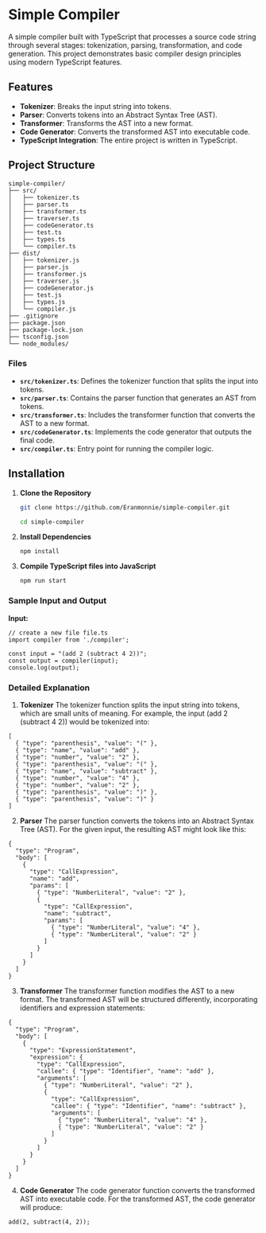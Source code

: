 
# Simple Compiler

A simple compiler built with TypeScript that processes a source code string through several stages: tokenization, parsing, transformation, and code generation. This project demonstrates basic compiler design principles using modern TypeScript features.

## Features

- **Tokenizer**: Breaks the input string into tokens.
- **Parser**: Converts tokens into an Abstract Syntax Tree (AST).
- **Transformer**: Transforms the AST into a new format.
- **Code Generator**: Converts the transformed AST into executable code.
- **TypeScript Integration**: The entire project is written in TypeScript.

## Project Structure
```
simple-compiler/
├── src/
│   ├── tokenizer.ts
│   ├── parser.ts
│   ├── transformer.ts
│   ├── traverser.ts
│   ├── codeGenerator.ts
│   ├── test.ts
│   ├── types.ts
│   └── compiler.ts
├── dist/
│   ├── tokenizer.js
│   ├── parser.js
│   ├── transformer.js
│   ├── traverser.js
│   ├── codeGenerator.js
│   ├── test.js
│   ├── types.js
│   └── compiler.js
├── .gitignore
├── package.json
├── package-lock.json
├── tsconfig.json
└── node_modules/

```


### Files

- **`src/tokenizer.ts`**: Defines the tokenizer function that splits the input into tokens.
- **`src/parser.ts`**: Contains the parser function that generates an AST from tokens.
- **`src/transformer.ts`**: Includes the transformer function that converts the AST to a new format.
- **`src/codeGenerator.ts`**: Implements the code generator that outputs the final code.
- **`src/compiler.ts`**: Entry point for running the compiler logic.

## Installation

1. **Clone the Repository**

   ```bash
   git clone https://github.com/Eranmonnie/simple-compiler.git
   
   cd simple-compiler
   ```
2. **Install Dependencies**
   ```
   npm install
   ```
   
3. **Compile TypeScript files into JavaScript**
    ```
    npm run start
    ```

### Sample Input and Output

**Input:**

```
// create a new file file.ts
import compiler from './compiler';

const input = "(add 2 (subtract 4 2))";
const output = compiler(input);
console.log(output);

```

### Detailed Explanation
1. **Tokenizer**
The tokenizer function splits the input string into tokens, which are small units of meaning. For example, the input (add 2 (subtract 4 2)) would be tokenized into:

```
[
  { "type": "parenthesis", "value": "(" },
  { "type": "name", "value": "add" },
  { "type": "number", "value": "2" },
  { "type": "parenthesis", "value": "(" },
  { "type": "name", "value": "subtract" },
  { "type": "number", "value": "4" },
  { "type": "number", "value": "2" },
  { "type": "parenthesis", "value": ")" },
  { "type": "parenthesis", "value": ")" }
]
```
2. **Parser**
The parser function converts the tokens into an Abstract Syntax Tree (AST). For the given input, the resulting AST might look like this:

```
{
  "type": "Program",
  "body": [
    {
      "type": "CallExpression",
      "name": "add",
      "params": [
        { "type": "NumberLiteral", "value": "2" },
        {
          "type": "CallExpression",
          "name": "subtract",
          "params": [
            { "type": "NumberLiteral", "value": "4" },
            { "type": "NumberLiteral", "value": "2" }
          ]
        }
      ]
    }
  ]
}
```
3. **Transformer**
The transformer function modifies the AST to a new format. The transformed AST will be structured differently, incorporating identifiers and expression statements:

```
{
  "type": "Program",
  "body": [
    {
      "type": "ExpressionStatement",
      "expression": {
        "type": "CallExpression",
        "callee": { "type": "Identifier", "name": "add" },
        "arguments": [
          { "type": "NumberLiteral", "value": "2" },
          {
            "type": "CallExpression",
            "callee": { "type": "Identifier", "name": "subtract" },
            "arguments": [
              { "type": "NumberLiteral", "value": "4" },
              { "type": "NumberLiteral", "value": "2" }
            ]
          }
        ]
      }
    }
  ]
}
```
4. **Code Generator**
The code generator function converts the transformed AST into executable code. For the transformed AST, the code generator will produce:

```
add(2, subtract(4, 2));
```
  
